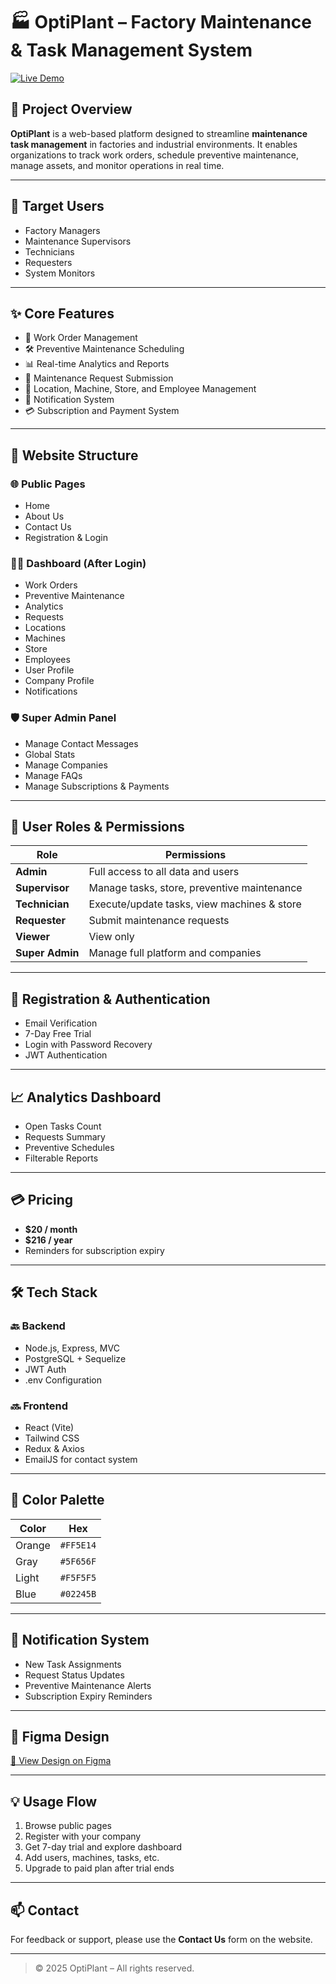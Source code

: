 # 🏭 OptiPlant – Factory Maintenance & Task Management System

[![Live Demo](https://img.shields.io/badge/Figma-Preview-blue?style=flat&logo=figma)](https://www.figma.com/design/zDGa6WPRS2pSSsP0OCp4tp/Graduation-project?node-id=0-1&t=5KEMVibbXcJ1Tplp-1)

## 📌 Project Overview

**OptiPlant** is a web-based platform designed to streamline **maintenance task management** in factories and industrial environments. It enables organizations to track work orders, schedule preventive maintenance, manage assets, and monitor operations in real time.

---

## 👥 Target Users

- Factory Managers  
- Maintenance Supervisors  
- Technicians  
- Requesters  
- System Monitors

---

## ✨ Core Features

- 🔧 Work Order Management  
- 🛠 Preventive Maintenance Scheduling  
- 📊 Real-time Analytics and Reports  
- 📝 Maintenance Request Submission  
- 📍 Location, Machine, Store, and Employee Management  
- 🔔 Notification System  
- 💳 Subscription and Payment System  

---

## 🧭 Website Structure

### 🌐 Public Pages
- Home
- About Us
- Contact Us
- Registration & Login

### 🧑‍💼 Dashboard (After Login)
- Work Orders  
- Preventive Maintenance  
- Analytics  
- Requests  
- Locations  
- Machines  
- Store  
- Employees  
- User Profile  
- Company Profile  
- Notifications  

### 🛡 Super Admin Panel
- Manage Contact Messages  
- Global Stats  
- Manage Companies  
- Manage FAQs  
- Manage Subscriptions & Payments  

---

## 🔐 User Roles & Permissions

| Role         | Permissions |
|--------------|-------------|
| **Admin**     | Full access to all data and users |
| **Supervisor**| Manage tasks, store, preventive maintenance |
| **Technician**| Execute/update tasks, view machines & store |
| **Requester** | Submit maintenance requests |
| **Viewer**    | View only |
| **Super Admin**| Manage full platform and companies |

---

## 🧾 Registration & Authentication

- Email Verification  
- 7-Day Free Trial  
- Login with Password Recovery  
- JWT Authentication  

---

## 📈 Analytics Dashboard

- Open Tasks Count  
- Requests Summary  
- Preventive Schedules  
- Filterable Reports  

---

## 💳 Pricing

- **$20 / month**  
- **$216 / year**  
- Reminders for subscription expiry

---

## 🛠 Tech Stack

### 🔙 Backend
- Node.js, Express, MVC  
- PostgreSQL + Sequelize  
- JWT Auth  
- .env Configuration  

### 🔜 Frontend
- React (Vite)  
- Tailwind CSS  
- Redux & Axios  
- EmailJS for contact system  

---

## 🎨 Color Palette

| Color | Hex |
|-------|-----|
| Orange | `#FF5E14` |
| Gray   | `#5F656F` |
| Light  | `#F5F5F5` |
| Blue   | `#02245B` |

---

## 🔔 Notification System

- New Task Assignments  
- Request Status Updates  
- Preventive Maintenance Alerts  
- Subscription Expiry Reminders  

---

## 📂 Figma Design

[🔗 View Design on Figma](https://www.figma.com/design/zDGa6WPRS2pSSsP0OCp4tp/Graduation-project?node-id=0-1&t=5KEMVibbXcJ1Tplp-1)

---

## 💡 Usage Flow

1. Browse public pages  
2. Register with your company  
3. Get 7-day trial and explore dashboard  
4. Add users, machines, tasks, etc.  
5. Upgrade to paid plan after trial ends  

---

## 📫 Contact

For feedback or support, please use the **Contact Us** form on the website.

---

> © 2025 OptiPlant – All rights reserved.